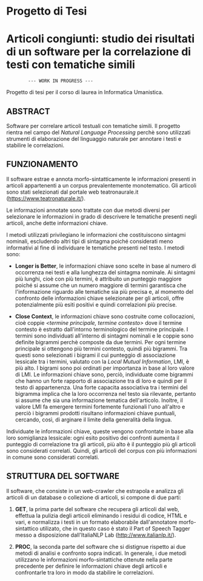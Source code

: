 # Progetto di Tesi
# Articoli congiunti: studio dei risultati di un software per la correlazione di testi con tematiche simili

            --- WORK IN PROGRESS ---

Progetto di tesi per il corso di laurea in Informatica Umanistica.

## ABSTRACT
Software per correlare articoli testuali con tematiche simili.
Il progetto rientra nel campo del *Natural Language Processing* perchè sono utilizzati strumenti di elaborazione del linguaggio naturale per annotare i testi e stabilire le correlazioni.

## FUNZIONAMENTO
Il software estrae e annota morfo-sintatticamente le informazioni presenti in articoli appartenenti a un corpus prevalentemente monotematico.
Gli articoli sono stati selezionati dal portale web teatronaurale.it (https://www.teatronaturale.it/).

Le informazioni annotate sono trattate con due metodi diversi per selezionare le informazioni in grado di descrivere le tematiche presenti negli articoli, anche dette informazioni chiave.

I metodi utilizzati privilegiano le informazioni che costituiscono sintagmi nominali, escludendo altri tipi di sintagma poiché considerati meno informativi al fine di individuare le tematiche presenti nel testo. I metodi sono:

  - **Longer is Better**, le informazioni chiave sono scelte in base al numero di occorrenza nei testi e alla lunghezza del sintagma nominale.
  Ai sintagmi più lunghi, cioè con più termini, è attribuito un punteggio maggiore poiché si assume che un numero maggiore di termini garantisca che l'informazione riguardo alle tematiche sia più precisa e, al momento del confronto delle informazioni chiave selezionate per gli articoli, offre potenzialmente più esiti positivi e quindi correlazioni più precise. 
  
  - **Close Context**, le informazioni chiave sono costruite come collocazioni, cioè coppie *<termine principale, termine contesto>* dove il termine contesto è estratto dall'intorno terminologico del termine principale. 
  I termini sono individuati all'interno di sintagmi nominali e le coppie sono definite bigrammi perchè composte da due termini. 
  Per ogni termine principale si ottengono più termini contesto, quindi più bigrammi. Tra questi sono selezionati i bigrami il cui punteggio di associazione lessicale tra i termini, valutato con la *Local Mutual Information*, LMI, è più alto. I bigrami sono poi ordinati per importanza in base al loro valore di LMI.
  Le informazioni chiave sono, perciò, individuate come bigrammi che hanno un forte rapporto di associazione tra di loro e quindi per il testo di appartenenza. Una forte capacita associativa tra i termini del bigramma implica che la loro occorrenza nel testo sia rilevante, pertanto si assume che sia una informazione tematica dell'articolo. Inoltre, il valore LMI fa emergere termini fortemente funzionali l'uno all'altro e perciò i bigrammi prodotti risultano informazioni chiave puntuali, cercando, così, di arginare il limite della generalità della lingua.
  
Individuate le informazioni chiave, queste vengono confrontate in base alla loro somiglianza lessicale: ogni esito positivo dei confronti aumenta il punteggio di correlazione tra gli articoli, più alto è il punteggio più gli articoli sono considerati correlati. Quindi, gli articoli del corpus con più informazioni in comune sono considerati correlati.

## STRUTTURA DEL SOFTWARE
Il software, che consiste in un web-crawler che estrapola e analizza gli articoli di un database o collezione di articoli, si compone di due parti:

  1. **GET**, la prima parte del software che recupera gli articoli dal web, effettua la pulizia degli articoli eliminando i residui di codice, HTML e vari, e normalizza i testi in un formato elaborabile dall'annotatore morfo-sintattico utilizato, che in questo caso è stato il Part of Speech Tagger messo a disposizione dall'ItaliaNLP Lab (http://www.italianlp.it/).
 
  2. **PROC**, la seconda parte del software che si distignue rispetto ai due metodi di analisi e confronto sopra indicati. In generale, i due metodi utilizzano le informazioni morfo-sintattiche ottenute nella parte precedente per definire le informazioni chiave degli articoli e confrontarle tra loro in modo da stabilire le correlazioni.  
